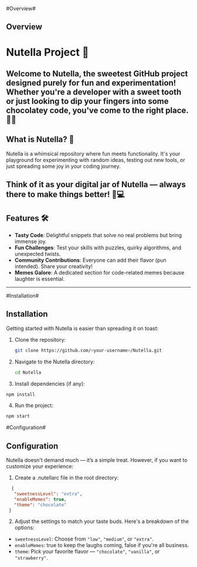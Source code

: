 <!-- Section: Overview -->
#Overview#
## Overview
# Nutella Project 🎉
Welcome to **Nutella**, the sweetest GitHub project designed purely for fun and experimentation! Whether you're a developer with a sweet tooth or just looking to dip your fingers into some chocolatey code, you've come to the right place. 🍫✨
---
## What is Nutella? 🤔

Nutella is a whimsical repository where fun meets functionality. It's your playground for experimenting with random ideas, testing out new tools, or just spreading some joy in your coding journey.

Think of it as your digital jar of Nutella — always there to make things better! 🥖💻
---
## Features 🛠️
- **Tasty Code**: Delightful snippets that solve no real problems but bring immense joy.
- **Fun Challenges**: Test your skills with puzzles, quirky algorithms, and unexpected twists.
- **Community Contributions**: Everyone can add their flavor (pun intended). Share your creativity!
- **Memes Galore**: A dedicated section for code-related memes because laughter is essential.
---

<!-- Section: Installation -->
#Installation#
## Installation
Getting started with Nutella is easier than spreading it on toast:

1. Clone the repository:
   ```bash
   git clone https://github.com/<your-username>/Nutella.git
   ```

2. Navigate to the Nutella directory:
   ```bash
   cd Nutella
    ```
3. Install dependencies (if any):
  ```bash
  npm install
  ```
4. Run the project:
  ```bash
  npm start
  ```

<!-- Section: Configuration -->
#Configuration#
## Configuration
Nutella doesn't demand much — it’s a simple treat. However, if you want to customize your experience:
1. Create a .nutellarc file in the root directory:
 ```json
   {
    "sweetnessLevel": "extra",
    "enableMemes": true,
    "theme": "chocolate"
  }
```
2. Adjust the settings to match your taste buds. Here's a breakdown of the options:
- `sweetnessLevel`: Choose from `"low"`, `"medium"`, or `"extra"`.
- `enableMemes`: true to keep the laughs coming, false if you're all business.
- `theme`: Pick your favorite flavor — `"chocolate"`, `"vanilla"`, or `"strawberry"`.

